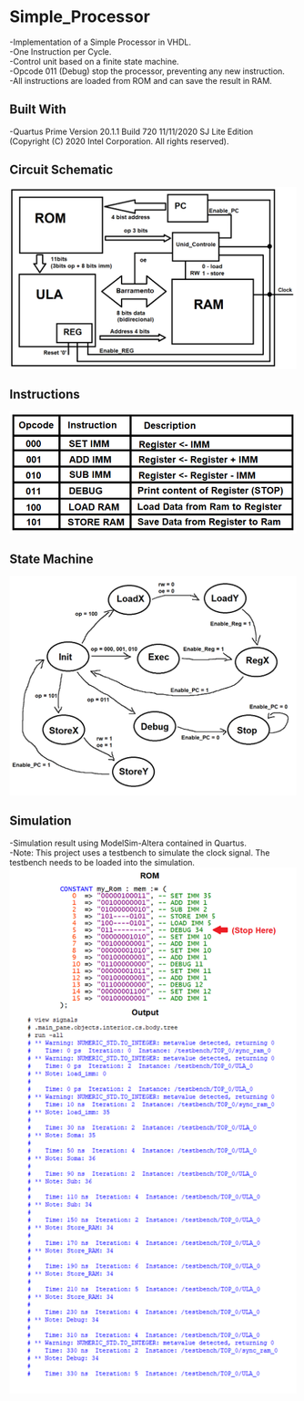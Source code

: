 # Simple_Processor
-Implementation of a Simple Processor in VHDL.<br />
-One Instruction per Cycle.<br />
-Control unit based on a finite state machine.<br />
-Opcode 011 (Debug) stop the processor, preventing any new instruction.<br />
-All instructions are loaded from ROM and can save the result in RAM.<br />

## Built With
-Quartus Prime Version 20.1.1 Build 720 11/11/2020 SJ Lite Edition<br />
(Copyright (C) 2020 Intel Corporation. All rights reserved).

## Circuit Schematic
![alt text](https://github.com/AlexandreLujan/Simple_Processor/blob/main/Schematic.png?raw=true)

## Instructions
![alt text](https://github.com/AlexandreLujan/Simple_Processor/blob/main/Opcode.png?raw=true)

## State Machine
![alt text](https://github.com/AlexandreLujan/Simple_Processor/blob/main/State_Machine.png?raw=true)

## Simulation
-Simulation result using ModelSim-Altera contained in Quartus.<br />
-Note: This project uses a testbench to simulate the clock signal. The testbench needs to be loaded into the simulation.<br />
![alt text](https://github.com/AlexandreLujan/Simple_Processor/blob/main/Simulation.png?raw=true)
